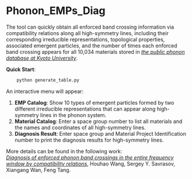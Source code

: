 # Phonon_EMPs_Diag  
The tool can quickly obtain all enforced band crossing information via compatibility relations along all high-symmetry lines, including their corresponding irreducible representations, topological properties, associated emergent particles, and the number of times each enforced band crossing appears for all 10,034 materials stored in [*the public phonon database at Kyoto University*](https://github.com/atztogo/phonondb).  


**Quick Start**:  


```python
    python generate_table.py  
```

An interactive menu will appear:  

1. **EMP Catalog**: Show 10 types of emergent particles formed by two different irreducible representations that can appear along high-symmetry lines in the phonon system.  
2. **Material Catalog**: Enter a space group number to list all materials and the names and coordinates of all high-symmetry lines.  
3. **Diagnosis Result**: Enter space group and Material Project Identification number to print the diagnosis results for high-symmetry lines.  


More details can be found in the following work:  
[*Diagnosis of enforced phonon band crossings in the entire frequency window by compatibility relations*](), Houhao Wang, Sergey Y. Savrasov, Xiangang Wan, Feng Tang.
   
